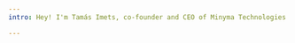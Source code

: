 ```yaml
---
intro: Hey! I'm Tamás Imets, co-founder and CEO of Minyma Technologies. Started as an art student in high school but ended up finding space for my creativity in engineering and tech business. Though I am not very active, this website intends to present my thoughts on technology, philosophy, or whatever that comes to my mind. Contact me if you are interested in working together.

---
```

